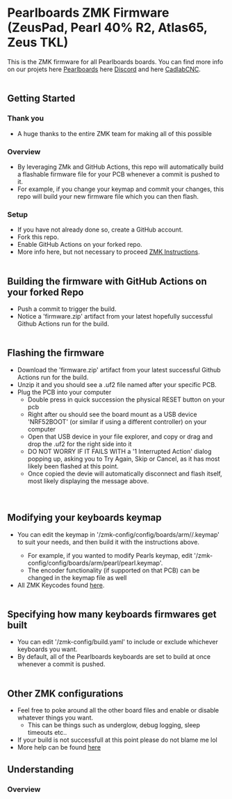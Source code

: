 # Pearlboards ZMK Firmware (ZeusPad, Pearl 40% R2, Atlas65, Zeus TKL)

This is the ZMK firmware for all Pearlboards boards.
You can find more info on our projets here [Pearlboards](https://pearlboards.net/) here [Discord](https://discord.gg/SMuBMmPY) and here [CadlabCNC](https://cadlabcnc.com).
  <br>
  <br>
## Getting Started
### Thank you
- A huge thanks to the entire ZMK team for making all of this possible
### Overview
- By leveraging ZMk and GitHub Actions, this repo will automatically build a flashable firmware file for your PCB whenever a commit is pushed to it.
- For example, if you change your keymap and commit your changes, this repo will build your new firmware file which you can then flash.
### Setup
- If you have not already done so, create a GitHub account.
- Fork this repo.
- Enable GitHub Actions on your forked repo.
- More info here, but not necessary to proceed [ZMK Instructions](https://zmk.dev/docs/user-setup#summary).
  <br>
  <br>
## Building the firmware with GitHub Actions on your forked Repo
- Push a commit to trigger the build.
- Notice a 'firmware.zip' artifact from your latest hopefully successful Github Actions run for the build.
  <br>
  <br>
## Flashing the firmware
- Download the 'firmware.zip' artifact from your latest successful Github Actions run for the build.
- Unzip it and you should see a .uf2 file named after your specific PCB.
- Plug the PCB into your computer
    - Double press in quick succession the physical RESET button on your pcb
    - Right after ou should see the board mount as a USB device 'NRF52BOOT' (or similar if using a different controller) on your computer
    - Open that USB device in your file explorer, and copy or drag and drop the .uf2 for the right side into it
    - DO NOT WORRY IF IT FAILS WITH a '1 Interrupted Action' dialog popping up, asking you to Try Again, Skip or Cancel, as it has most likely been flashed at this point.
    - Once copied the devie will automatically disconnect and flash itself, most likely displaying the message above.
  <br>
  <br>
## Modifying your keyboards keymap
- You can edit the keymap in '/zmk-config/config/boards/arm/<keyboard>/<keyboard>.keymap' to suit your needs, and then build it with the instructions above.
    - For example, if you wanted to modify Pearls keymap, edit '/zmk-config/config/boards/arm/pearl/pearl.keymap'.
    - The encoder functionality (if supported on that PCB) can be changed in the keymap file as well
- All ZMK Keycodes found [here](https://zmk.dev/docs/codes).
  <br>
  <br>
## Specifying how many keyboards firmwares get built
- You can edit '/zmk-config/build.yaml' to include or exclude whichever keyboards you want.
- By default, all of the Pearlboards keyboards are set to build at once whenever a commit is pushed.
  <br>
  <br>
## Other ZMK configurations
- Feel free to poke around all the other board files and enable or disable whatever things you want.
    - This can be things such as underglow, debug logging, sleep timeouts etc..
 - If your build is not successfull at this point please do not blame me lol
 - More help can be found [here](https://discord.gg/jFzBGF6u5Q)
## Understanding
### Overview
